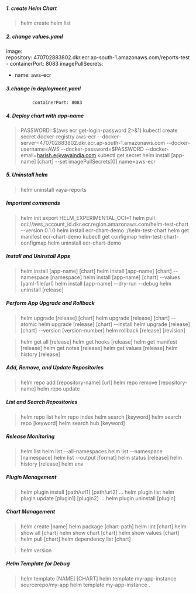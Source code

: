 
##### 1. create Helm Chart
> helm create <helm-chart-name>
> helm list
##### 2. change values.yaml
image:  
  repository: 470702883802.dkr.ecr.ap-south-1.amazonaws.com/reports-test  
        - containerPort: 8083
imagePullSecrets:
  - name: aws-ecr
##### 3.change in deployment.yaml
              containerPort: 8083
              
##### 4. Deploy chart with app-name
> PASSWORD=$(aws ecr get-login-password 2>&1)
> kubectl create secret docker-registry aws-ecr --docker-server=470702883802.dkr.ecr.ap-south-1.amazonaws.com --docker-username=AWS --docker-password=$PASSWORD --docker-email=harish.e@vayaindia.com
> kubectl get secret
> helm install [app-name] [chart] --set imagePullSecrets[0].name=aws-ecr

##### 5. Uninstall helm
> helm uninstall vaya-reports

##### Important commands
> helm init 
> export HELM_EXPERIMENTAL_OCI=1
> helm pull oci://aws_account_id.dkr.ecr.region.amazonaws.com/helm-test-chart --version 0.1.0
> helm install ecr-chart-demo ./helm-test-chart
> helm get manifest ecr-chart-demo
> kubectl get configmap helm-test-chart-configmap
> helm uninstall ecr-chart-demo

##### Install and Uninstall Apps
> helm install [app-name] [chart]
> helm install [app-name] [chart] --namespace [namespace]
> helm install [app-name] [chart] --values [yaml-file/url]
> helm install [app-name] --dry-run --debug
> helm uninstall [release]

##### Perform App Upgrade and Rollback
> helm upgrade [release] [chart]
> helm upgrade [release] [chart] --atomic
> helm upgrade [release] [chart] --install
> helm upgrade [release] [chart] --version [version-number]
> helm rollback [release] [revision]

> helm get all [release]
> helm get hooks [release]
> helm get manifest [release]
> helm get notes [release]
> helm get values [release]
> helm history [release]

##### Add, Remove, and Update Repositories
> helm repo add [repository-name] [url]
> helm repo remove [repository-name]
> helm repo update

##### List and Search Repositories
> helm repo list
> helm repo index
> helm search [keyword]
> helm search repo [keyword]
> helm search hub [keyword]

##### Release Monitoring
> helm list
> helm list --all-namespaces
> helm list --namespace [namespace]
> helm list --output [format]
> helm status [release]
> helm history [release]
> helm env

##### Plugin Management
> helm plugin install [path/url1] [path/url2] ...
> helm plugin list
> helm plugin update [plugin1] [plugin2] ...
> helm plugin uninstall [plugin]

##### Chart Management
> helm create [name]
> helm package [chart-path]
> helm lint [chart]
> helm show all [chart]
> helm show chart [chart]
> helm show values [chart]
> helm pull [chart]
> helm dependency list [chart]

> helm version

##### Helm Template for Debug
> helm template [NAME] [CHART]
> helm template my-app-instance sourcerepo/my-app
> helm template my-app-instance .

